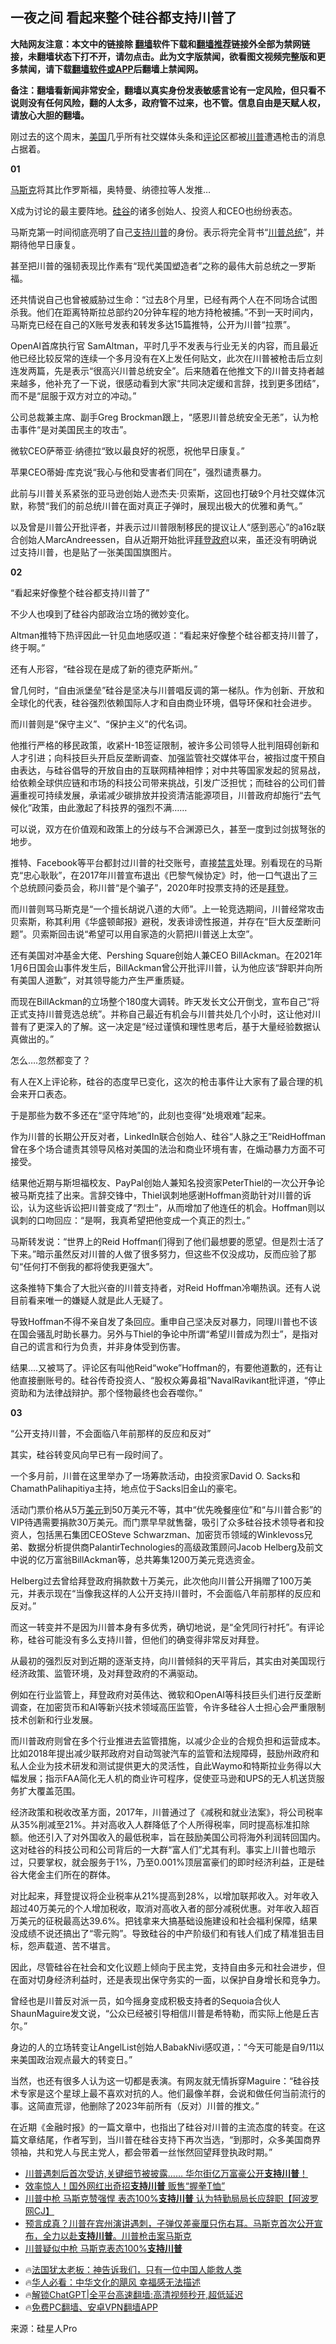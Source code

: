  <!-- 面包屑导航 --> <h2>一夜之间 看起来整个硅谷都支持川普了</h2> <p class="notice"><b>大陆网友注意：本文中的链接除 <a href="https://github.com/bannedbook/fanqiang" >翻墙</a>软件下载和<a href="https://github.com/killgcd/justmysocks/blob/master/README.md">翻墙推荐</a>链接外全部为禁网链接，未翻墙状态下打不开，请勿点击。此为文字版禁闻，欲看图文视频完整版和更多禁闻，请下载<a href="https://github.com/bannedbook/fanqiang">翻墙软件或APP</a>后翻墙上禁闻网。</p><p>备注：翻墙看新闻非常安全，翻墙以真实身份发表敏感言论有一定风险，但只看不说则没有任何风险，翻的人太多，政府管不过来，也不管。信息自由是天赋人权，请放心大胆的翻墙。</b></p>  <div class="entry"> <p>刚过去的这个周末，<a href="https://www.bannedbook.org/bnews/tag/%e7%be%8e%e5%9b%bd/" class="st_tag internal_tag" rel="tag" title="标签 美国 下的日志">美国</a>几乎所有社交媒体头条和<span class='wp_keywordlink_affiliate'><a href="https://www.bannedbook.org/bnews/comments/" title="新闻评论" target="_blank">评论</a></span>区都被<a href="https://www.bannedbook.org/bnews/tag/%e5%b7%9d%e6%99%ae/" class="st_tag internal_tag" rel="tag" title="标签 川普 下的日志">川普</a>遭遇枪击的消息占据着。</p> <p><strong>01</strong></p> <p><a href="https://www.bannedbook.org/bnews/tag/%E9%A9%AC%E6%96%AF%E5%85%8B/" class="st_tag internal_tag" rel="tag" title="标签 马斯克 下的日志">马斯克</a>将其比作罗斯福，奥特曼、纳德拉等人发推&#8230;</p> <p>X成为讨论的最主要阵地。<a href="https://www.bannedbook.org/bnews/tag/%e7%a1%85%e8%b0%b7/" class="st_tag internal_tag" rel="tag" title="标签 硅谷 下的日志">硅谷</a>的诸多创始人、投资人和CEO也纷纷表态。</p> <p>马斯克第一时间彻底亮明了自己<a href="https://www.bannedbook.org/bnews/tag/%E6%94%AF%E6%8C%81%E5%B7%9D%E6%99%AE/" class="st_tag internal_tag" rel="tag" title="标签 支持川普 下的日志">支持川普</a>的身份。表示将完全背书“<a href="https://www.bannedbook.org/bnews/tag/%E5%B7%9D%E6%99%AE%E6%80%BB%E7%BB%9F/" class="st_tag internal_tag" rel="tag" title="标签 川普总统 下的日志">川普总统</a>”，并期待他早日康复。</p> <p>甚至把川普的强韧表现比作素有“现代美国塑造者”之称的最伟大前总统之一罗斯福。</p> <p>还共情说自己也曾被威胁过生命：“过去8个月里，已经有两个人在不同场合试图杀我。他们在距离特斯拉总部约20分钟车程的地方持枪被捕。”不到一天时间内，马斯克已经在自己的X账号发表和转发多达15篇推特，公开为川普“拉票”。</p> <p>OpenAI首席执行官 SamAltman，平时几乎不发表与行业无关的内容，而且最近他已经比较反常的连续一个多月没有在X上发任何贴文，此次在川普被枪击后立刻连发两篇，先是表示“很高兴川普总统安全”。后来随着在他推文下的川普支持者越来越多，他补充了一下说，很感动看到大家“共同决定缓和言辞，找到更多团结”，而不是“屈服于双方对立的冲动。”</p> <p>公司总裁兼主席、副手Greg Brockman跟上，“感恩川普总统安全无恙”，认为枪击事件“是对美国民主的攻击”。</p> <p>微软CEO萨蒂亚·纳德拉“致以最良好的祝愿，祝他早日康复。”</p> <p>苹果CEO蒂姆·库克说“我心与他和受害者们同在”，强烈谴责暴力。</p> <p>此前与川普关系紧张的亚马逊创始人逊杰夫·贝索斯，这回也打破9个月社交媒体沉默，称赞“我们的前总统川普在面对真正子弹时，展现出极大的优雅和勇气。”</p> <p>以及曾是川普公开批评者，并表示过川普限制移民的提议让人“感到恶心”的a16z联合创始人MarcAndreessen，自从近期开始批评<a href="https://www.bannedbook.org/bnews/tag/%e6%8b%9c%e7%99%bb%e6%94%bf%e5%ba%9c/" class="st_tag internal_tag" rel="tag" title="标签 拜登政府 下的日志">拜登政府</a>以来，虽还没有明确说过支持川普，也是贴了一张美国国旗图片。</p>  <p><strong>02</strong></p> <p>“看起来好像整个硅谷都支持川普了”</p> <p>不少人也嗅到了硅谷内部政治立场的微妙变化。</p> <p>Altman推特下热评因此一针见血地感叹道：“看起来好像整个硅谷都支持川普了，终于啊。”</p> <p>还有人形容，“硅谷现在是成了新的德克萨斯州。”</p> <p>曾几何时，“自由派堡垒”硅谷是坚决与川普唱反调的第一梯队。作为创新、开放和全球化的代表，硅谷强烈依赖国际人才和自由商业环境，倡导环保和社会进步。</p> <p>而川普则是“保守主义”、“保护主义”的代名词。</p> <p>他推行严格的移民政策，收紧H-1B签证限制，被许多公司领导人批判阻碍创新和人才引进；向科技巨头开启反垄断调查、加强监管社交媒体平台，被指过度干预自由表达，与硅谷倡导的开放自由的互联网精神相悖；对中共等国家发起的贸易战，给依赖全球供应链和市场的科技公司带来挑战，引发广泛担忧；而硅谷的公司们普遍重视可持续发展，承诺减少碳排放并投资清洁能源项目，川普政府却施行“去气候化”政策，由此激起了科技界的强烈不满……</p> <p>可以说，双方在价值观和政策上的分歧与不合渊源已久，甚至一度到过剑拔弩张的地步。</p> <p>推特、Facebook等平台都封过川普的社交账号，直接<span class='wp_keywordlink_affiliate'><a href="https://www.bannedbook.org/bnews/bblog/" title="禁言博客" target="_blank">禁言</a></span>处理。别看现在的马斯克“忠心耿耿”，在2017年川普宣布退出《巴黎气候协定》时，他一口气退出了三个总统顾问委员会，称川普“是个骗子”，2020年时投票支持的还是<a href="https://www.bannedbook.org/bnews/tag/%e6%8b%9c%e7%99%bb/" class="st_tag internal_tag" rel="tag" title="标签 拜登 下的日志">拜登</a>。</p> <p>而川普则骂马斯克是“一个擅长胡说八道的大师”。上一轮竞选期间，川普经常攻击贝索斯，称其利用《华盛顿邮报》避税，发表诽谤性报道，并存在“巨大反垄断问题”。贝索斯回击说“希望可以用自家造的火箭把川普送上太空”。</p> <p>还有美国对冲基金大佬、Pershing Square创始人兼CEO BillAckman。在2021年1月6日国会山事件发生后，BillAckman曾公开批评川普，认为他应该“辞职并向所有美国人道歉”，对其领导能力产生严重质疑。</p> <p>而现在BillAckman的立场整个180度大调转。昨天发长文公开倒戈，宣布自己“将正式支持川普竞选总统”。并称自己最近有机会与川普共处几个小时，这让他对川普有了更深入的了解。这一决定是“经过谨慎和理性思考后，基于大量经验数据认真做出的。”</p>  <p>怎么….忽然都变了？</p> <p>有人在X上评论称，硅谷的态度早已变化，这次的枪击事件让大家有了最合理的机会来开口表态。</p> <p>于是那些为数不多还在“坚守阵地”的，此刻也变得“处境艰难”起来。</p> <p>作为川普的长期公开反对者，LinkedIn联合创始人、硅谷“人脉之王”ReidHoffman曾在多个场合谴责其领导风格对美国的法治和商业环境有害，在煽动暴力方面不可接受。</p> <p>结果他近期与斯坦福校友、PayPal创始人兼知名投资家PeterThiel的一次公开争论被马斯克挂了出来。言辞交锋中，Thiel讽刺地感谢Hoffman资助针对川普的诉讼，认为这些诉讼把川普变成了“烈士”，从而增加了他连任的机会。Hoffman则以讽刺的口吻回应：“是啊，我真希望把他变成一个真正的烈士。”</p> <p>马斯转发说：“世界上的Reid Hoffman们得到了他们最想要的愿望。但是烈士活了下来。”暗示虽然反对川普的人做了很多努力，但这些不仅没成功，反而应验了那句“任何打不倒我的都将使我更强大”。</p> <p>这条推特下集合了大批兴奋的川普支持者，对Reid Hoffman冷嘲热讽。还有人说目前看来唯一的嫌疑人就是此人无疑了。</p> <p>导致Hoffman不得不亲自发了条回应。重申自己坚决反对暴力，同理川普也不该在国会骚乱时助长暴力。另外与Thiel的争论中所谓“希望川普成为烈士”，是指对自己的谎言和行为负责，并非身体受到伤害。</p> <p>结果….又被骂了。评论区有叫他Reid“woke”Hoffman的，有要他道歉的，还有让他直接删账号的。硅谷传奇投资人、“股权众筹鼻祖”NavalRavikant批评道，“停止资助和为法律战辩护。那个怪物最终也会吞噬你。”</p> <p><strong>03</strong></p> <p>“公开支持川普，不会面临八年前那样的反应和反对”</p> <p>其实，硅谷转变风向早已有一段时间了。</p> <p>一个多月前，川普在这里举办了一场筹款活动，由投资家David O. Sacks和ChamathPalihapitiya主持，地点位于Sacks旧金山的豪宅。</p>  <p>活动门票价格从5万<a href="https://www.bannedbook.org/bnews/tag/%e7%be%8e%e5%85%83/" class="st_tag internal_tag" rel="tag" title="标签 美元 下的日志">美元</a>到50万美元不等，其中“优先晚餐座位”和“与川普合影”的VIP待遇需要捐款30万美元。而门票早早就售罄，吸引了众多硅谷技术领导者和投资人，包括黑石集团CEOSteve Schwarzman、加密货币领域的Winklevoss兄弟、数据分析提供商PalantirTechnologies的高级政策顾问Jacob Helberg及前文中说的亿万富翁BillAckman等，总共筹集1200万美元竞选资金。</p> <p>Helberg过去曾给拜登政府捐款数十万美元，此次他向川普公开捐赠了100万美元，并表示现在“当像我这样的人公开支持川普时，不会面临八年前那样的反应和反对。”</p> <p>而这一转变并不是因为川普本身有多优秀，确切地说，是“全凭同行衬托”。有评论称，硅谷可能没有多么支持川普，但他们的确变得非常反对拜登。</p> <p>从最初的强烈反对到近期的逐渐支持，向川普倾斜的天平背后，其实由对美国现行经济政策、监管环境，及对拜登政府的不满驱动。</p> <p>例如在行业监管上，拜登政府对英伟达、微软和OpenAI等科技巨头们进行反垄断调查，在加密货币和AI等新兴技术领域高压监管，令许多硅谷人士担心会严重限制技术创新和行业发展。</p> <p>而川普政府则曾在多个行业推进去监管措施，以减少企业的合规负担和运营成本。比如2018年提出减少联邦政府对自动驾驶汽车的监管和法规障碍，鼓励州政府和私人企业为技术研发和测试提供更大的灵活性，自此Waymo和特斯拉业务得以大幅发展；指示FAA简化无人机的商业许可程序，促使亚马逊和UPS的无人机送货服务扩大覆盖范围。</p> <p>经济政策和税收改革方面，2017年，川普通过了《减税和就业法案》，将公司税率从35%削减至21%。并对高收入人群降低了个人所得税率，同时提高标准扣除额。他还引入了对外国收入的最低税率，旨在鼓励美国公司将海外利润转回国内。这对硅谷的科技公司和公司背后的一大群“富人们”尤其有利。事实上川普也暗示过，只要掌权，就会服务于1%，乃至0.001%顶层富豪们的即时经济利益，正是硅谷大佬金主们所在的群体。</p> <p>对比起来，拜登提议将企业税率从21%提高到28%，以增加联邦收入。对年收入超过40万美元的个人增加税收，取消对高收入者的部分减税优惠。对年收入超百万美元的征税最高达39.6%。把钱拿来大搞基础设施建设和社会福利保障，结果没成绩不说还搞出了“零元购”。导致硅谷的中产阶级们和有钱人们成了精准狙击目标，怨声载道、苦不堪言。</p> <p>因此，尽管硅谷在社会和文化议题上倾向于民主党，支持自由多元和社会进步，但在面对切身经济利益时，还是表现出保守务实的一面，以保护自身增长和竞争力。</p> <p>曾经也是川普反对派一员，如今摇身变成积极支持者的Sequoia合伙人ShaunMaguire发文说，“公众已经被引导相信川普是希特勒，而实际上他是丘吉尔。”</p> <p>身边的人的立场转变让AngelList创始人BabakNivi感叹道，：“今天可能是自9/11以来美国政治观点最大的转变日。”</p> <p>当然，也还有很多人认为这一切都是表演。有网友就无情拆穿Maguire：“硅谷技术专家是这个星球上最不喜欢对抗的人。他们最像羊群，会说和做任何当前流行的事。这简直荒谬，他删除了2023年前所有（反对）川普的推文。”</p> <p>在近期《金融时报》的一篇文章中，也指出了硅谷对川普的主流态度的转变。在这篇文章结尾，作者写到，当川普在硅谷支持下再次当选，“到那时，众多美国商界领袖，共和党人与民主党人，都会带着一丝怅然回望拜登执政时期。”</p>  <!--<div id="taboola-mid-1"></div>--><ul class='op-related-articles' title='相关阅读'> <li><a href='https://www.bannedbook.org/bnews/sohnews/20240715/2062411.html' target='_blank'>川普遇刺后首次受访,关键细节被披露…… 华尔街亿万富豪公开<b>支持川普</b>！</a></li> <li><a href='https://www.bannedbook.org/bnews/cnnews/20240714/2062135.html' target='_blank'>效率惊人！国外网红出奇招<b>支持川普</b> 贩售“握拳T恤”</a></li> <li><a href='https://www.bannedbook.org/bnews/bannedvideo/20240714/2062072.html' target='_blank'>川普中枪 马斯克赞强悍 表态100%<b>支持川普</b> 认为特勤局局长应辞职【阿波罗网CJ】</a></li> <li><a href='https://www.bannedbook.org/bnews/comments/20240714/2061953.html' target='_blank'>预言成真？川普在宾州演讲遇刺，子弹仅差豪厘只伤右耳。马斯克首次公开宣布，全力以赴<b>支持川普</b>。川普枪击案马斯克</a></li> <li><a href='https://www.bannedbook.org/bnews/topimagenews/20240714/2061860.html' target='_blank'>川普疑似中枪 马斯克表态100%<b>支持川普</b></a></li> </ul> <ul class="texttj"> <li>🔥<a href="https://www.bannedbook.org/bnews/ssgc/20230219/1850782.html" target="_blank">法国犹太老板：神告诉我们，只有一位中国人能救人类</a></li> <li>🔥<a href="https://www.bannedbook.org/bnews/comments/20220220/1694796.html" target="_blank">华人必看：中华文化的飓风 幸福感无法描述</a></li> <li>🔥<a href="https://github.com/bannedbook/fanqiang/wiki/V2ray%E6%9C%BA%E5%9C%BA" target="_blank">解锁ChatGPT|全平台高速翻墙:高清视频秒开,超低延迟</a></li> <li>🔥<a href="https://github.com/bannedbook/fanqiang/wiki/%E7%A6%81%E9%97%BB%E7%BD%91%E5%AE%89%E5%8D%93%E7%BF%BB%E5%A2%99%E6%96%B0%E9%97%BBAPP" target="_blank">免费PC翻墙、安卓VPN翻墙APP</a></li> </ul><p class="src-info">来源：硅星人Pro </p><a name='sharetosocial'></a> <div style="margin-bottom:5px;padding-bottom:5px;clear:both"> <div id="archive-pix-1" class="banner-ads"> <!-- AuctionX Display platform tag START --> <div id="27602x728x90x621x_ADSLOT1" clicktrack="%%CLICK_URL_ESC%%"></div>  <!-- AuctionX Display platform tag END --> </div> <div id="archive-pix-2" class="banner-ads"> <!-- AuctionX Display platform tag START --> <div id="27556x300x250x621x_ADSLOT1" clicktrack="%%CLICK_URL_ESC%%" style="margin:0 auto;text-align:center"></div>  <!-- AuctionX Display platform tag END --> </div> </div>  <div id="archive-pix-1" class="banner-ads"> <!-- AuctionX Display platform tag START --> <div id="27603x728x90x621x_ADSLOT1" clicktrack="%%CLICK_URL_ESC%%"></div>  <!-- AuctionX Display platform tag END --> </div> </div><!--END ENTRY--> 